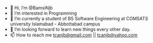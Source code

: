 - 👋 Hi, I’m @BamsiNjb
- 👀 I’m interested in Programming
- 🌱 I’m currently a student of BS Software Engineering at COMSATS university Islamabad - Abbottabad campus
- 💞️ I’m looking forward to learn new things every other day. 
- 📫 How to reach me tcanjb@gmail.com || tcanjb@yahoo.com
